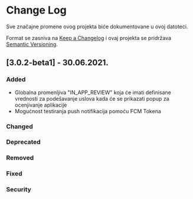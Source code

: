 # Change Log
Sve značajne promene ovog projekta biće dokumentovane u ovoj datoteci.
 
Format se zasniva na [Keep a Changelog](http://keepachangelog.com/)
i ovaj projekta se pridržava [Semantic Versioning](http://semver.org/).
 
## [3.0.2-beta1] - 30.06.2021.
 
### Added
- Globalna promenljiva "IN_APP_REVIEW" koja će imati definisane vrednosti za podešavanje uslova kada će se prikazati popup za ocenjivanje aplikacije
- Mogućnost testiranja push notifikacija pomoću FCM Tokena
 
### Changed

### Deprecated

### Removed
 
### Fixed

### Security
 
